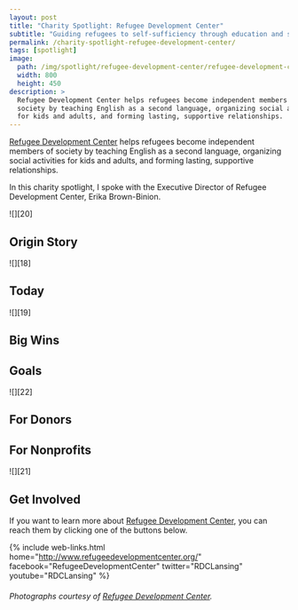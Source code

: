 ```yaml
---
layout: post
title: "Charity Spotlight: Refugee Development Center"
subtitle: "Guiding refugees to self-sufficiency through education and social support."
permalink: /charity-spotlight-refugee-development-center/
tags: [spotlight]
image:
  path: /img/spotlight/refugee-development-center/refugee-development-center-.jpg
  width: 800
  height: 450
description: >
  Refugee Development Center helps refugees become independent members of
  society by teaching English as a second language, organizing social activities
  for kids and adults, and forming lasting, supportive relationships.
---
```


[Refugee Development Center][1] helps refugees become independent members of society by teaching English as a second language, organizing social activities for kids and adults, and forming lasting, supportive relationships.

In this charity spotlight, I spoke with the Executive Director of Refugee Development Center, Erika Brown-Binion.

![][20]

## Origin Story



![][18]

## Today



![][19]

## Big Wins



## Goals



![][22]

## For Donors



## For Nonprofits



![][21]

## Get Involved

If you want to learn more about [Refugee Development Center][1], you can reach them by clicking one of the buttons below.

{% include web-links.html home="http://www.refugeedevelopmentcenter.org/" facebook="RefugeeDevelopmentCenter" twitter="RDCLansing" youtube="RDCLansing" %}

###### Photographs courtesy of [Refugee Development Center][1].



[1]: http://www.refugeedevelopmentcenter.org/ "Refugee Development Center Homepage"
[2]: /img/spotlight/refugee-development-center/refugee-development-center-.jpg "."
[3]: /img/spotlight/refugee-development-center/refugee-development-center-.jpg "."
[4]: /img/spotlight/refugee-development-center/refugee-development-center-.jpg "."
[5]: /img/spotlight/refugee-development-center/refugee-development-center-.jpg "."
[6]: /img/spotlight/refugee-development-center/refugee-development-center-.jpg "."
